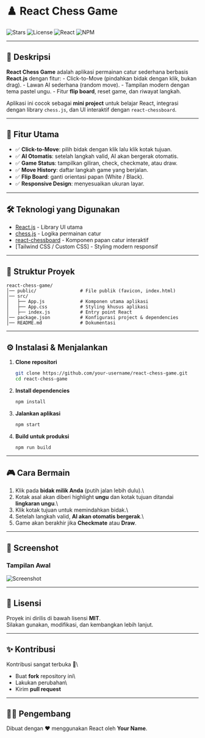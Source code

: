 # ♟️ React Chess Game

![Stars](https://img.shields.io/github/stars/your-username/react-chess-game?style=social)
![License](https://img.shields.io/github/license/your-username/react-chess-game)
![React](https://img.shields.io/badge/React-18.2.0-61DAFB?logo=react)
![NPM](https://img.shields.io/badge/npm-v9.6.7-CB3837?logo=npm)

------------------------------------------------------------------------

## 📌 Deskripsi

**React Chess Game** adalah aplikasi permainan catur sederhana berbasis
**React.js** dengan fitur: - Click-to-Move (pindahkan bidak dengan klik,
bukan drag). - Lawan AI sederhana (random move). - Tampilan modern
dengan tema pastel ungu. - Fitur **flip board**, reset game, dan riwayat
langkah.

Aplikasi ini cocok sebagai **mini project** untuk belajar React,
integrasi dengan library `chess.js`, dan UI interaktif dengan
`react-chessboard`.

------------------------------------------------------------------------

## 🚀 Fitur Utama

-   ✅ **Click-to-Move**: pilih bidak dengan klik lalu klik kotak
    tujuan.
-   ✅ **AI Otomatis**: setelah langkah valid, AI akan bergerak
    otomatis.
-   ✅ **Game Status**: tampilkan giliran, check, checkmate, atau draw.
-   ✅ **Move History**: daftar langkah game yang berjalan.
-   ✅ **Flip Board**: ganti orientasi papan (White / Black).
-   ✅ **Responsive Design**: menyesuaikan ukuran layar.

------------------------------------------------------------------------

## 🛠️ Teknologi yang Digunakan

-   [React.js](https://react.dev/) - Library UI utama
-   [chess.js](https://github.com/jhlywa/chess.js) - Logika permainan
    catur
-   [react-chessboard](https://github.com/Clariity/react-chessboard) -
    Komponen papan catur interaktif
-   \[Tailwind CSS / Custom CSS\] - Styling modern responsif

------------------------------------------------------------------------

## 📂 Struktur Proyek

    react-chess-game/
    │── public/                # File publik (favicon, index.html)
    │── src/
    │   ├── App.js             # Komponen utama aplikasi
    │   ├── App.css            # Styling khusus aplikasi
    │   ├── index.js           # Entry point React
    │── package.json           # Konfigurasi project & dependencies
    │── README.md              # Dokumentasi

------------------------------------------------------------------------

## ⚙️ Instalasi & Menjalankan

1.  **Clone repositori**

    ``` bash
    git clone https://github.com/your-username/react-chess-game.git
    cd react-chess-game
    ```

2.  **Install dependencies**

    ``` bash
    npm install
    ```

3.  **Jalankan aplikasi**

    ``` bash
    npm start
    ```

4.  **Build untuk produksi**

    ``` bash
    npm run build
    ```

------------------------------------------------------------------------

## 🎮 Cara Bermain

1.  Klik pada **bidak milik Anda** (putih jalan lebih dulu).\
2.  Kotak asal akan diberi highlight **ungu** dan kotak tujuan ditandai
    **lingkaran ungu**.\
3.  Klik kotak tujuan untuk memindahkan bidak.\
4.  Setelah langkah valid, **AI akan otomatis bergerak**.\
5.  Game akan berakhir jika **Checkmate** atau **Draw**.

------------------------------------------------------------------------

## 📸 Screenshot

### Tampilan Awal

![Screenshot](https://via.placeholder.com/600x400.png?text=React+Chess+Game+Screenshot)

------------------------------------------------------------------------

## 📜 Lisensi

Proyek ini dirilis di bawah lisensi **MIT**.\
Silakan gunakan, modifikasi, dan kembangkan lebih lanjut.

------------------------------------------------------------------------

## ✨ Kontribusi

Kontribusi sangat terbuka 🚀\
- Buat **fork** repository ini\
- Lakukan perubahan\
- Kirim **pull request**

------------------------------------------------------------------------

## 👨‍💻 Pengembang

Dibuat dengan ❤️ menggunakan React oleh **Your Name**.
